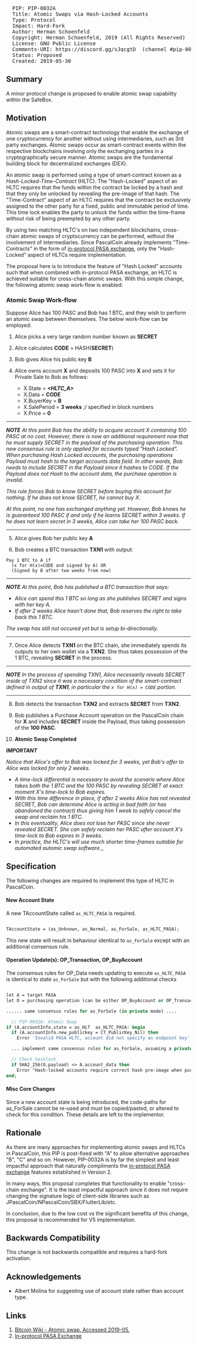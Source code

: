 <pre>
  PIP: PIP-0032A
  Title: Atomic Swaps via Hash-Locked Accounts
  Type: Protocol
  Impact: Hard-Fork
  Author: Herman Schoenfeld <herman@sphere10.com>  
  Copyright: Herman Schoenfeld, 2019 (All Rights Reserved)
  License: GNU Public License 
  Comments-URI: https://discord.gg/sJqcgtD  (channel #pip-0032)
  Status: Proposed
  Created: 2019-05-30
</pre>

## Summary

A minor protocol change is proposed to enable atomic swap capability within the SafeBox.

## Motivation

Atomic swaps are a smart-contract technology that enable the exchange of one cryptocurrency for another without using intermediaries, such as 3rd party exchanges.  Atomic swaps occur as smart-contract events within the respective blockchains involving only the exchanging parties in a cryptographically secure manner.  Atomic swaps are the fundamental building block for decentralized exchanges (DEX). 

An atomic swap is performed using a type of smart-contract known as a _Hash-Locked-Time-Contract_ (HLTC). The "Hash-Locked" aspect of an HLTC requires that the funds within the contract be locked by a hash and that they only be unlocked by revealing the pre-image of that hash. The "Time-Contract" aspect of an HLTC requires that the contract be exclusively assigned to the other party for a fixed, public and immutable period of time. This time lock enables the party to unlock the funds within the time-frame without risk of being preempted by any other party. 

By using two matching HLTC's on two independent blockchains, cross-chain atomic swaps of cryptocurrency can be performed, without the involvement of intermediaries.  Since PascalCoin already implements "Time-Contracts" in the form of [in-protocol PASA exchange][2], only the "Hash-Locked" aspect of HLTCs require implementation.

The proposal here is to introduce the feature of "Hash Locked" accounts such that when combined with in-protocol PASA exchange, an HLTC is achieved suitable for cross-chain atomic swaps. With this simple change, the following atomic swap work-flow is enabled:

### Atomic Swap Work-flow

Suppose Alice has 100 PASC and Bob has 1 BTC, and they wish to perform an atomic swap between themselves. The below work-flow can be employed:

1. Alice picks a very large random number known as **SECRET**

2. Alice calculates **CODE** = HASH(**SECRET**)

3. Bob gives Alice his public key **B**

4. Alice owns account **X** and deposits 100 PASC into **X** and sets it for Private Sale to Bob as follows:
  
   - X.State = ***\<HLTC_A>*** 
   - X.Data = **CODE**
   - X.BuyerKey = **B**
   - X.SalePeriod = **3 weeks** ;/ specified in block numbers
   - X.Price = **0**   

----
_**NOTE**  At this point Bob has the ability to acquire account X containing 100 PASC at no cost. However, there is now an additional requirement now that he must supply SECRET in the payload of the purchasing operation.  This new consensus rule is only applied for accounts typed "Hash Locked". When purchasing Hash Locked accounts, the purchasing operations Payload must hash to the target accounts data field. In other words, Bob needs to include SECRET in the Payload since it hashes to CODE. If the Payload does not Hash to the account data, the purchase operation is invalid._ 

_This rule forces Bob to know SECRET before buying this account for nothing. If he does not know SECRET, he cannot buy X._

_At this point, no one has exchanged anything yet. However, Bob knows he is guaranteed 100 PASC if and only if he learns SECRET within 3 weeks. If he does not learn secret in 3 weeks, Alice can take her 100 PASC back._

----

5. Alice gives Bob her public key **A**

6. Bob creates a BTC transaction **TXN1** with output: 
```
Pay 1 BTC to A if 
  (x for H(x)=CODE and signed by A) OR 
  (Signed by B after two weeks from now)
```
----
_**NOTE** At this point, Bob has published a BTC transaction that says:_
* _Alice can spend this 1 BTC so long as she publishes SECRET and signs with her key A._
* _If after 2 weeks Alice hasn't done that, Bob reserves the right to take back this 1 BTC._

_The swap has still not occured yet but is setup bi-directionally._

---

7. Once Alice detects **TXN1** on the BTC chain, she immediately spends its outputs to her own wallet via a **TXN2**. She thus takes possession of the 1 BTC, revealing **SECRET** in the process.

----
_**NOTE** In the process of spending TXN1, Alice necessarily reveals SECRET inside of TXN2 since it was a necessary condition of the smart-contract defined in output of **TXN1**, in particular the ```x for H(x) = CODE``` portion._

----

8. Bob detects the transaction **TXN2** and extracts **SECRET** from **TXN2**.

9. Bob publishes a Purchase Account operation on the PascalCoin chain for **X** and includes **SECRET** inside the Payload, thus taking possession of the **100 PASC**. 
 
10. **Atomic Swap Completed**


_**IMPORTANT**_ 

_Notice that Alice's offer to Bob was locked for 3 weeks, yet Bob's offer to Alice was locked for only 2 weeks._
* _A time-lock differential is necessary to avoid the scenario where Alice takes both the 1 BTC and the 100 PASC by revealing SECRET at exact moment X's time-lock to Bob expires._
* _With this time difference in place, if after 2 weeks Alice has not revealed SECRET, Bob can determine Alice is acting in bad faith (or has abandoned the contract) thus giving him 1 week to safely cancel the swap and reclaim his 1 BTC._ 
* _In this eventuality, Alice does not lose her PASC since she never revealed SECRET. She can safely reclaim her PASC after account X's time-lock to Bob expires in 3 weeks_.
* _In practice, the HLTC's will use much shorter time-frames suitable for automated automic swap software.__

## Specification

The following changes are required to implement this type of HLTC in PascalCoin.

#### New Account State

A new TAccountState called ```as_HLTC_PASA``` is required.

```pascal

TAccountState = (as_Unknown, as_Normal, as_ForSale, as_HLTC_PASA);

```

This new state will result in behaviour identical to ```as_ForSale``` except with an additional consensus rule.

#### Operation Update(s): OP_Transaction, OP_BuyAccount


The consensus rules for OP_Data needs updating to execute  ```as_HLTC_PASA``` is identical to state ```as_ForSale``` but with the following additional checks

```pascal

let A = target PASA
let O = purchasing operation (can be either OP_BuyAccount or OP_Transaction)

...... same consensus rules for as_ForSale (in private mode) ....

  // PIP-0032A: Atomic Swap 
if (A.accountInfo.state = as_HLT  as_HLTC_PASA: begin
  if (A.accountInfo.new_publickey = CT_PublicKey_Nil) then
    Error 'Invalid PASA HLTC, account did not specify an endpoint key';

  ... implement same consensus rules for as_ForSale, assuming a private sale mode ...

  // Check hashlock
  if SHA2_256(O.payload) <> A.account_data then
    Error "Hash-locked accounts require correct hash pre-image when purchasing. Purchaser did not provide correct hash pre-image.";
end;

```

#### Misc Core Changes

Since a new account state is being introduced, the code-paths for as_ForSale cannot be re-used and must be copied/pasted, or altered to check for this condition. These details are left to the implementor.

## Rationale

As there are many approaches for implementing atomic swaps and HLTCs in PascalCoin, this PIP is post-fixed with "A" to allow alternative approaches "B", "C" and so on. 
However, PIP-0032A is by far the simplest and least impactful approach that naturally compliments the [in-protocol PASA exchange][2] features established in Version 2. 

In many ways, this proposal completes that functionality to enable "cross-chain exchange". It is the least impactful approach since it does not require changing the signature logic of client-side libraries such as JPascalCoin/NPascalCoin/SBX/FlutterLib/etc. 

In conclusion, due to the low cost vs the significant benefits of this change, this proposal is recommended for V5 implementation.

## Backwards Compatibility

This change is not backwards compatible and requires a hard-fork activation. 

## Acknowledgements

 * Albert Molina for suggesting use of account state rather than account type.

 
## Links

1. [Bitcoin Wiki - Atomic swap. Accessed 2019-05.][1]
2. [In-protocol PASA Exchange][2]

[1]: https://en.bitcoin.it/wiki/Atomic_swap
[2]: https://github.com/PascalCoin/PascalCoin/blob/master/PIP/PIP-0002.md